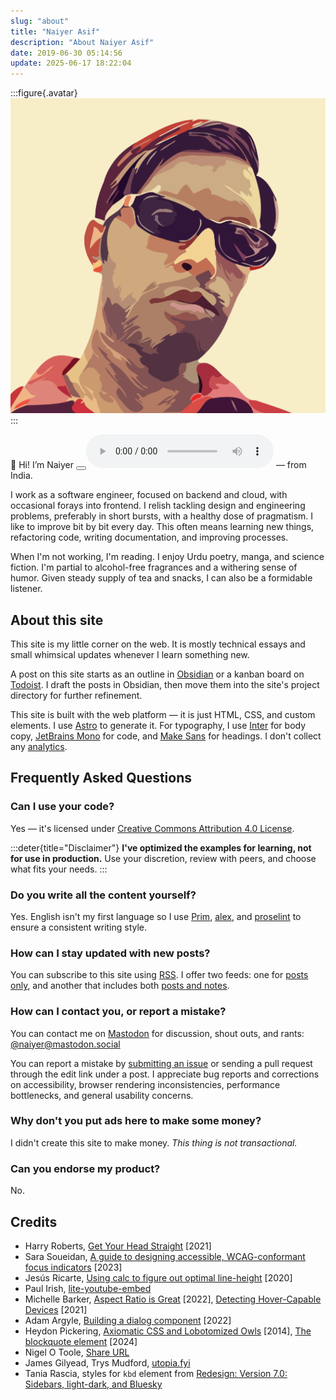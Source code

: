 ```yaml
---
slug: "about"
title: "Naiyer Asif"
description: "About Naiyer Asif"
date: 2019-06-30 05:14:56
update: 2025-06-17 18:22:04
---
```


:::figure{.avatar}
![Naiyer](./images/naiyer.png)
:::

<random-message selector="span">
	👋 <span>Hi</span><span data-language="Māori" hidden>Kia ora</span><span data-language="Turkish" hidden>Merhaba</span><span data-language="Farsi" hidden>Salâm</span><span hidden>Hello</span>!
	I&rsquo;m Naiyer <audio-player><audio><source src="/audio/profile/naiyer/namedrop.mp3" type="audio/mpeg"/><source src="/audio/profile/naiyer/namedrop.m4a" type="audio/mp4"/></audio><button aria-label="Pronounce name"></button></audio-player><noscript><audio controls><source src="/audio/profile/naiyer/namedrop.mp3" type="audio/mpeg"/><source src="/audio/profile/naiyer/namedrop.m4a" type="audio/mp4"/></audio></noscript> &mdash; from India.
</random-message>

I work as a software engineer, focused on backend and cloud, with occasional forays into frontend. I relish tackling design and engineering problems, preferably in short bursts, with a healthy dose of pragmatism. I like to improve bit by bit every day. This often means learning new things, refactoring code, writing documentation, and improving processes.

When I'm not working, I'm reading. I enjoy Urdu poetry, manga, and science fiction. I'm partial to alcohol-free fragrances and a withering sense of humor. Given steady supply of tea and snacks, I can also be a formidable listener.

## About this site

This site is my little corner on the web. It is mostly technical essays and small whimsical updates whenever I learn something new.

A post on this site starts as an outline in [Obsidian](https://obsidian.md) or a kanban board on [Todoist](https://www.todoist.com). I draft the posts in Obsidian, then move them into the site's project directory for further refinement.

This site is built with the web platform &mdash; it is just HTML, CSS, and custom elements. I use [Astro](https://astro.build) to generate it. For typography, I use [Inter](https://github.com/rsms/inter) for body copy, [JetBrains Mono](https://github.com/JetBrains/JetBrainsMono) for code, and [Make Sans](https://herewemake.gumroad.com/l/makesans) for headings. I don't collect any [analytics](/privacy/).

## Frequently Asked Questions

### Can I use your code?

Yes &mdash; it's licensed under [Creative Commons Attribution 4.0 License](https://creativecommons.org/licenses/by-sa/4.0/).

:::deter{title="Disclaimer"}
**I've optimized the examples for learning, not for use in production.** Use your discretion, review with peers, and choose what fits your needs.
:::

### Do you write all the content yourself?

Yes. English isn't my first language so I use [Prim](https://github.com/Microflash/Prim), [alex](https://github.com/errata-ai/alex), and [proselint](https://github.com/errata-ai/proselint) to ensure a consistent writing style.

### How can I stay updated with new posts?

You can subscribe to this site using [RSS](https://aboutfeeds.com/). I offer two feeds: one for [posts only](/feed.xml), and another that includes both [posts and notes](/all.xml).

### How can I contact you, or report a mistake?

You can contact me on [Mastodon](https://en.wikipedia.org/wiki/Mastodon_(social_network)) for discussion, shout outs, and rants: [@naiyer@mastodon.social](https://mastodon.social/@naiyer)

You can report a mistake by [submitting an issue](https://github.com/naiyerasif/site/issues/new) or sending a pull request through the edit link under a post. I appreciate bug reports and corrections on accessibility, browser rendering inconsistencies, performance bottlenecks, and general usability concerns.

### Why don't you put ads here to make some money?

I didn't create this site to make money. _This thing is not transactional._

### Can you endorse my product?

No.

## Credits

- Harry Roberts, [Get Your Head Straight](https://speakerdeck.com/csswizardry/get-your-head-straight) [2021]
- Sara Soueidan, [A guide to designing accessible, WCAG-conformant focus indicators](https://www.sarasoueidan.com/blog/focus-indicators/) [2023]
- Jesús Ricarte, [Using calc to figure out optimal line-height](https://kittygiraudel.com/2020/05/18/using-calc-to-figure-out-optimal-line-height/) [2020]
- Paul Irish, [lite-youtube-embed](https://github.com/paulirish/lite-youtube-embed)
- Michelle Barker, [Aspect Ratio is Great](https://css-irl.info/aspect-ratio-is-great/) [2022], [Detecting Hover-Capable Devices](https://css-irl.info/detecting-hover-capable-devices/) [2021]
- Adam Argyle, [Building a dialog component](https://web.dev/articles/building/a-dialog-component/) [2022]
- Heydon Pickering, [Axiomatic CSS and Lobotomized Owls](https://alistapart.com/article/axiomatic-css-and-lobotomized-owls/) [2014], [The blockquote element](https://heydonworks.com/article/the-blockquote-element/) [2024]
- Nigel O Toole, [Share URL](https://github.com/NigelOToole/share-url)
- James Gilyead, Trys Mudford, [utopia.fyi](https://utopia.fyi)
- Tania Rascia, styles for `kbd` element from [Redesign: Version 7.0: Sidebars, light-dark, and Bluesky](https://www.taniarascia.com/redesign-version-7/)
